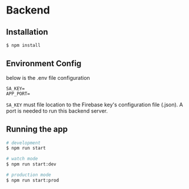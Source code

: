 # Backend
## Installation

```bash
$ npm install
```

## Environment Config
below is the .env file configuration
```
SA_KEY=
APP_PORT=
```

`SA_KEY` must file location to the Firebase key's configuration file (.json). A port is needed to run this backend server.

## Running the app

```bash
# development
$ npm run start

# watch mode
$ npm run start:dev

# production mode
$ npm run start:prod
```